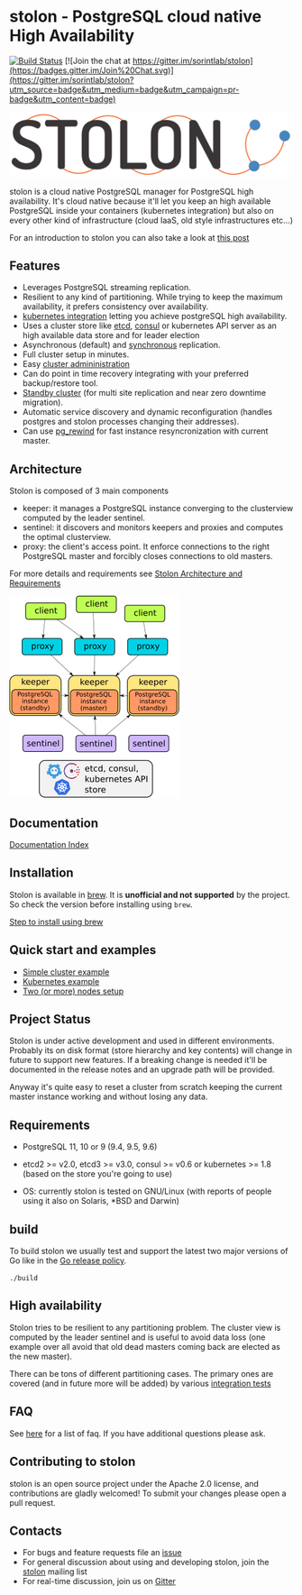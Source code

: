 # stolon - PostgreSQL cloud native High Availability

[![Build Status](https://semaphoreci.com/api/v1/projects/fb01aecd-c3d5-407b-a157-7d5365e9e4b6/565617/badge.svg)](https://semaphoreci.com/sorintlab/stolon)
[![Join the chat at https://gitter.im/sorintlab/stolon](https://badges.gitter.im/Join%20Chat.svg)](https://gitter.im/sorintlab/stolon?utm_source=badge&utm_medium=badge&utm_campaign=pr-badge&utm_content=badge)

![Stolon Logo](logos/stolon-color.png)

stolon is a cloud native PostgreSQL manager for PostgreSQL high availability. It's cloud native because it'll let you keep an high available PostgreSQL inside your containers (kubernetes integration) but also on every other kind of infrastructure (cloud IaaS, old style infrastructures etc...)

For an introduction to stolon you can also take a look at [this post](https://sgotti.me/post/stolon-introduction/)

## Features

* Leverages PostgreSQL streaming replication.
* Resilient to any kind of partitioning. While trying to keep the maximum availability, it prefers consistency over availability.
* [kubernetes integration](examples/kubernetes/README.md) letting you achieve postgreSQL high availability.
* Uses a cluster store like [etcd](https://github.com/coreos/etcd), [consul](https://www.consul.io) or kubernetes API server as an high available data store and for leader election
* Asynchronous (default) and [synchronous](doc/syncrepl.md) replication.
* Full cluster setup in minutes.
* Easy [cluster admininistration](doc/stolonctl.md)
* Can do point in time recovery integrating with your preferred backup/restore tool.
* [Standby cluster](doc/standbycluster.md) (for multi site replication and near zero downtime migration).
* Automatic service discovery and dynamic reconfiguration (handles postgres and stolon processes changing their addresses).
* Can use [pg_rewind](doc/pg_rewind.md) for fast instance resyncronization with current master.

## Architecture

Stolon is composed of 3 main components

* keeper: it manages a PostgreSQL instance converging to the clusterview computed by the leader sentinel.
* sentinel: it discovers and monitors keepers and proxies and computes the optimal clusterview.
* proxy: the client's access point. It enforce connections to the right PostgreSQL master and forcibly closes connections to old masters.

For more details and requirements see [Stolon Architecture and Requirements](doc/architecture.md)

![Stolon architecture](doc/architecture_small.png)

## Documentation

[Documentation Index](doc/README.md)

## Installation

Stolon is available in [brew](https://brew.sh/). It is **unofficial and not supported** by the project.
So check the version before installing using `brew`.

[Step to install using brew](doc/unofficial_packages.md)

## Quick start and examples

* [Simple cluster example](doc/simplecluster.md)
* [Kubernetes example](examples/kubernetes/README.md)
* [Two (or more) nodes setup](doc/twonodes.md)

## Project Status

Stolon is under active development and used in different environments. Probably its on disk format (store hierarchy and key contents) will change in future to support new features. If a breaking change is needed it'll be documented in the release notes and an upgrade path will be provided.

Anyway it's quite easy to reset a cluster from scratch keeping the current master instance working and without losing any data.

## Requirements

* PostgreSQL 11, 10 or 9 (9.4, 9.5, 9.6)
* etcd2 >= v2.0, etcd3 >= v3.0, consul >= v0.6 or kubernetes >= 1.8 (based on the store you're going to use)

* OS: currently stolon is tested on GNU/Linux (with reports of people using it also on Solaris, *BSD and Darwin)

## build

To build stolon we usually test and support the latest two major versions of Go like in the [Go release policy](https://golang.org/doc/devel/release.html#policy).

```
./build
```

## High availability

Stolon tries to be resilient to any partitioning problem. The cluster view is computed by the leader sentinel and is useful to avoid data loss (one example over all avoid that old dead masters coming back are elected as the new master).

There can be tons of different partitioning cases. The primary ones are covered (and in future more will be added) by various [integration tests](tests/integration)

## FAQ

See [here](doc/faq.md) for a list of faq. If you have additional questions please ask.

## Contributing to stolon

stolon is an open source project under the Apache 2.0 license, and contributions are gladly welcomed!
To submit your changes please open a pull request.

## Contacts

* For bugs and feature requests file an [issue](https://github.com/sorintlab/stolon/issues/new)
* For general discussion about using and developing stolon, join the [stolon](https://groups.google.com/forum/#!forum/stolon) mailing list
* For real-time discussion, join us on [Gitter](https://gitter.im/sorintlab/stolon)
